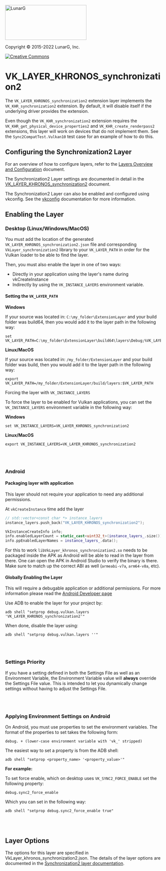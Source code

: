 <!-- markdownlint-disable MD041 -->
<p align="left"><img src="https://vulkan.lunarg.com/img/NewLunarGLogoBlack.png" alt="LunarG" width=263 height=113 /></p>

Copyright &copy; 2015-2022 LunarG, Inc.

[![Creative Commons][3]][4]

[3]: https://i.creativecommons.org/l/by-nd/4.0/88x31.png "Creative Commons License"
[4]: https://creativecommons.org/licenses/by-nd/4.0/


# VK\_LAYER\_KHRONOS\_synchronization2
The `VK_LAYER_KHRONOS_synchronization2` extension layer implements the `VK_KHR_synchronization2` extension.
By default, it will disable itself if the underlying driver provides the extension.

Even though the `VK_KHR_synchronization2` extension requires the `VK_KHR_get_physical_device_properties2` and `VK_KHR_create_renderpass2` extensions, this layer will work on devices that do not implement them. See the `Sync2CompatTest.Vulkan10` test case for an example of how to do this.

## Configuring the Synchronization2 Layer

For an overview of how to configure layers, refer to the [Layers Overview and Configuration](https://vulkan.lunarg.com/doc/sdk/latest/windows/layer_configuration.html) document.

The Synchronization2 Layer settings are documented in detail in the [VK_LAYER_KHRONOS_synchronization2](https://vulkan.lunarg.com/doc/sdk/latest/windows/synchronzation2_layer.html#user-content-layer-details) document.

The Synchronization2 Layer can also be enabled and configured using vkconfig. See the [vkconfig](https://vulkan.lunarg.com/doc/sdk/latest/windows/vkconfig.html) documentation for more information.


## Enabling the Layer

### Desktop (Linux/Windows/MacOS)

You must add the location of the generated `VK_LAYER_KHRONOS_synchronization2.json` file and corresponding
`VkLayer_synchronization2` library to your `VK_LAYER_PATH` in order for the Vulkan loader to be able
to find the layer.

Then, you must also enable the layer in one of two ways:

 * Directly in your application using the layer's name during vkCreateInstance
 * Indirectly by using the `VK_INSTANCE_LAYERS` environment variable.

#### Setting the `VK_LAYER_PATH`

**Windows**

If your source was located in: `C:\my_folder\ExtensionLayer` and your build folder was build64, then you would add it to the layer path in the following way:

    set VK_LAYER_PATH=C:\my_folder\ExtensionLayer\build64\layers\Debug;%VK_LAYER_PATH%

**Linux/MacOS**

If your source was located in: `/my_folder/ExtensionLayer` and your build folder was build, then you would add it to the layer path in the following way:

    export VK_LAYER_PATH=/my_folder/ExtensionLayer/build/layers:$VK_LAYER_PATH

Forcing the layer with `VK_INSTANCE_LAYERS`

To force the layer to be enabled for Vulkan applications, you can set the `VK_INSTANCE_LAYERS` environment variable in the following way:

**Windows**

    set VK_INSTANCE_LAYERS=VK_LAYER_KHRONOS_synchronization2

**Linux/MacOS**

    export VK_INSTANCE_LAYERS=VK_LAYER_KHRONOS_synchronization2

<br></br>

### Android

#### Packaging layer with application

This layer should not require your application to need any additional permissions.

At `vkCreateInstance` time add the layer

```c++
// std::vector<const char *> instance_layers
instance_layers.push_back("VK_LAYER_KHRONOS_synchronization2");

VkInstanceCreateInfo info;
info.enabledLayerCount = static_cast<uint32_t>(instance_layers_.size());
info.ppEnabledLayerNames = instance_layers_.data();
```

For this to work `libVkLayer_khronos_synchronization2.so` needs to be packaged inside the APK as Android will be able to read in the layer from there. One can open the APK in Android Studio to verify the binary is there. Make sure to match up the correct ABI as well (`armeabi-v7a`, `arm64-v8a`, etc).

#### Globally Enabling the Layer

This will require a debugable application or additional permissions. For more information please read the [Android Developer page](https://developer.android.com/ndk/guides/graphics/validation-layer#enable-layers-outside-app)

Use ADB to enable the layer for your project by:

    adb shell "setprop debug.vulkan.layers 'VK_LAYER_KHRONOS_synchronization2'"

When done, disable the layer using:

    adb shell "setprop debug.vulkan.layers ''"

<br></br>

### Settings Priority

If you have a setting defined in both the Settings File as well as an Environment
Variable, the Environment Variable value will **always** override the Settings File
value.
This is intended to let you dynamically change settings without having to adjust
the Settings File.

<br></br>


### Applying Environment Settings on Android

On Android, you must use properties to set the environment variables.
The format of the properties to set takes the following form:

    debug. + (lower-case environment variable with 'vk_' stripped)

The easiest way to set a property is from the ADB shell:

    adb shell "setprop <property_name> '<property_value>'"

**For example:**

To set force enable, which on desktop uses `VK_SYNC2_FORCE_ENABLE`
set the following property:

    debug.sync2_force_enable

Which you can set in the following way:

    adb shell "setprop debug.sync2_force_enable true"

<br></br>

## Layer Options

The options for this layer are specified in VkLayer_khronos_synchronization2.json. The details of the layer options are documented in the [Synchronization2 layer documentation](https://vulkan.lunarg.com/doc/sdk/latest/windows/synchronization2_layer.html).
